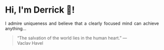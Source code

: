 # Hi, I'm Derrick 👋!
<p align="justify">I admire uniqueness and believe that a clearly focused mind can achieve anything...</p> 
<!-- #quote-start -->
<blockquote>&ldquo;The salvation of the world lies in the human heart.&rdquo; &mdash; <footer>Vaclav Havel</footer></blockquote>
<!-- #quote-end -->
